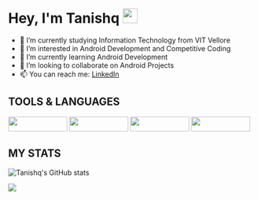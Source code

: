 # Hey, I'm Tanishq <img src="https://raw.githubusercontent.com/MartinHeinz/MartinHeinz/master/wave.gif" width="30px">

- 🌱 I’m currently studying Information Technology from VIT Vellore
- 👀 I’m interested in Android Development and Competitive Coding
- 🌱 I’m currently learning Android Development
- 👯 I’m looking to collaborate on Android Projects
- 📫 You can reach me: [LinkedIn](https://www.linkedin.com/in/tanishq-tyagi/)

## TOOLS & LANGUAGES
<img src ="https://img.shields.io/badge/Code-Java-informational?style=flat&logo=Java&logoColor=white&color=663399" width = "120" height = "30"> <img src ="https://img.shields.io/badge/Code-C++-informational?style=flat&logo=C&logoColor=white&color=663399" width = "120" height = "30">
<img src ="https://img.shields.io/badge/Code-MySQL-informational?style=flat&logo=MySQL&logoColor=white&color=663399" width = "120" height = "30">
<img src ="https://img.shields.io/badge/Code-Android-informational?style=flat&logo=Android&logoColor=white&color=663399" width = "120" height = "30">

## MY STATS
![Tanishq's GitHub stats](https://github-readme-stats.vercel.app/api?username=Tanishq6210&show_icons=true&theme=dark)
                 
<img src = "https://github-readme-stats.vercel.app/api/top-langs/?username=Tanishq6210&show_icons=true&title_color=ffffff&icon_color=bb2acf&text_color=daf7dc&bg_color=151515">
